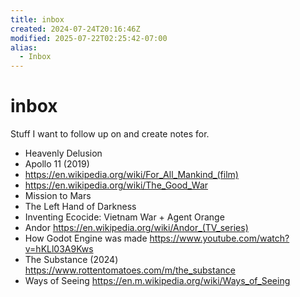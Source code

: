 ```yaml
---
title: inbox
created: 2024-07-24T20:16:46Z
modified: 2025-07-22T02:25:42-07:00
alias:
  - Inbox
---
```


# inbox

Stuff I want to follow up on and create notes for.

- Heavenly Delusion
- Apollo 11 (2019)
- https://en.wikipedia.org/wiki/For_All_Mankind_(film)
- https://en.wikipedia.org/wiki/The_Good_War
- Mission to Mars
- The Left Hand of Darkness
- Inventing Ecocide: Vietnam War + Agent Orange
- Andor https://en.wikipedia.org/wiki/Andor_(TV_series)
- How Godot Engine was made https://www.youtube.com/watch?v=hKLl03A9Kws
- The Substance (2024) https://www.rottentomatoes.com/m/the_substance
- Ways of Seeing https://en.m.wikipedia.org/wiki/Ways_of_Seeing
